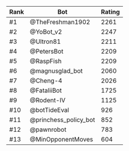 Rank|Bot|Rating
---|---|---
#1|@TheFreshman1902|2261
#2|@YoBot_v2|2247
#3|@Ultron81|2211
#4|@PetersBot|2209
#5|@RaspFish|2209
#6|@magnusglad_bot|2060
#7|@Cheng-4|2026
#8|@FataliiBot|1725
#9|@Rodent-IV|1125
#10|@botTideEval|926
#11|@princhess_policy_bot|852
#12|@pawnrobot|783
#13|@MinOpponentMoves|604
